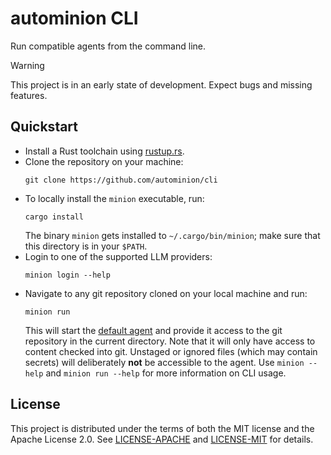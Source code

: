 # autominion CLI

Run compatible agents from the command line.

> [!WARNING]
> This project is in an early state of development.
> Expect bugs and missing features.

## Quickstart

- Install a Rust toolchain using [rustup.rs](https://rustup.rs/).
- Clone the repository on your machine:
  ```console
  git clone https://github.com/autominion/cli
  ```
- To locally install the `minion` executable, run:
  ```console
  cargo install
  ```
  The binary `minion` gets installed to `~/.cargo/bin/minion`; make sure that this directory is in your `$PATH`.
- Login to one of the supported LLM providers:
  ```console
  minion login --help
  ```
- Navigate to any git repository cloned on your local machine and run:
  ```console
  minion run
  ```
  This will start the [default agent](https://github.com/autominion/default-minion) and provide it access to the git repository in the current directory.
  Note that it will only have access to content checked into git.
  Unstaged or ignored files (which may contain secrets) will deliberately **not** be accessible to the agent.
  Use `minion --help` and `minion run --help` for more information on CLI usage.

## License

This project is distributed under the terms of both the MIT license and the Apache License 2.0.
See [LICENSE-APACHE](LICENSE-APACHE) and [LICENSE-MIT](LICENSE-MIT) for details.
